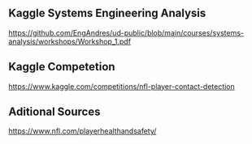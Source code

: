 ## Kaggle Systems Engineering Analysis

https://github.com/EngAndres/ud-public/blob/main/courses/systems-analysis/workshops/Workshop_1.pdf

## Kaggle Competetion 

https://www.kaggle.com/competitions/nfl-player-contact-detection

## Aditional Sources

https://www.nfl.com/playerhealthandsafety/